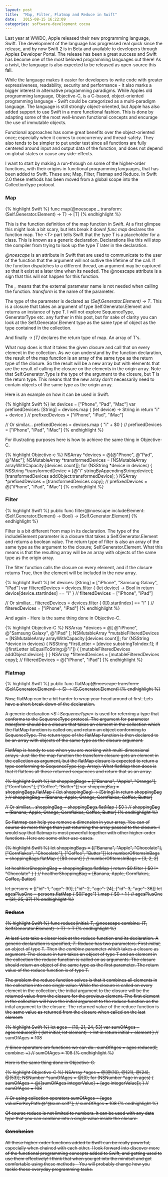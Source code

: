 ```yaml
---
layout: post
title:  "Map, Filter, Flatmap and Reduce in Swift"
date:   2015-08-15 16:22:09
categories: software-development cocoa
---
```


Last year at WWDC, Apple released their new programming language, Swift. The development of the language has progressed real quick since the release, and by now Swift 2 is in Beta and available to developers through Apples Developer Portal. The release has been a great success and Swift has become one of the most beloved programming languages out there! As a twist, the language is also expected to be released as open-source this fall.

While the language makes it easier for developers to write code with greater expressiveness, readability, security and performance - It also marks a bigger interest in alternative programming paradigms. While Apples old programming language, Objective-C, is a C-based, object-oriented programming language - Swift could be categorized as a multi-paradigm language. The language is still strongly object-oriented, but Apple has also added support to use Swift in a more functional fashion. This is done by adapting some of the most well-known functional concepts and encurage the use of immutable objects.

Functional approaches has some great benefits over the object-oriented once; especially when it comes to concurrency and thread-safety. They also tends to be simpler to put under test since all functions are fully centered around input and output data of the function, and does not depend on global states or cause any side-effects.

I want to start by making a run-through on some of the higher-order functions, with their origins in functional programming languages, that has been added to Swift. These are; Map, Filter, Flatmap and Reduce. In Swift 2.0 these methods has been moved from a global scope into the CollectionType protocol.

### Map
{% highlight Swift %}
func map<T>(@noescape _ transform: (Self.Generator.Element) -> T) -> [T]
{% endhighlight %}

This is the function definition of the map function in Swift. At a first glimpse this might look a bit scary, but lets break it down! <i>func map</i> declares the function map. The <i>\<T\></i> part tells Swift that the type T is a placeholder for a class. This is known as a generic declaration. Declarations like this will stop the compiler from trying to look up the type T later in the declaration.

<i>@noescape</i> is an attribute in Swift that are used to communicate to the user of the function that the argument will not outlive the lifetime of the call. If the function dispatches to a different thread, an argument may be captured so that it exist at a later time when its needed. The @noescape attribute is a sign that this will not happen for this function.

The <i>_</i> means that the external parameter name is not needed when calling the function. <i>transform</i> is the name of the parameter.

The type of the parameter is declared as <i>(Self.Generator.Element) -> T</i>. This is a closure  that takes an argument of type Self.Generator.Element and returns an instance of type T. I will not explore SequenceType, GeneratorType etc. any further in this post, but for sake of clarity you can look at the Self.Generator.Element type as the same type of object as the type contained in the collection.

And finally <i>-> [T]</i> declares the return type of map. An array of T's.

What map does is that it takes the given closure and call that on every element in the collection. As we can understand by the function declaration, the result of the map function is an array of the same type as the return type of the closure. So the result will be a new array but with elements that are the result of calling the closure on the elements in the origin array. Note that Self.Generator.Type is the type of the argument to the closure, but T is the return type. This means that the new array don't necessarily need to contain objects of the same type as the origin array.

Here is an example on how it can be used in Swift.

{% highlight Swift %}
let devices = ["Phone", "Pad", "Mac"]
var prefixedDevices: [String] = devices.map {
    (let device) -> String in
    return "i" + device
}
// prefixedDevices = ["iPhone", "iPad", "iMac"]

// Or similar...
prefixedDevices = devices.map { "i" + $0 }
// prefixedDevices = ["iPhone", "iPad", "iMac"]
{% endhighlight %}

For illustrating purposes here is how to achieve the same thing in Objective-C.

{% highlight Objective-c %}
NSArray *devices = @[@"Phone", @"Pad", @"Mac"];
NSMutableArray *transformedDevices = [NSMutableArray arrayWithCapacity:[devices count]];
for (NSString *device in devices) {
    NSString *transformedDevice = [@"i" stringByAppendingString:device];
    [transformedDevices addObject:transformedDevice];
}
NSArray *prefixedDevices = [transformedDevices copy];
// prefixedDevices = @["iPhone", "iPad", "iMac"]
{% endhighlight %}

### Filter
{% highlight Swift %}
public func filter(@noescape includeElement: (Self.Generator.Element) -> Bool) -> [Self.Generator.Element]
{% endhighlight %}

Filter is a bit different from map in its declaration. The type of the includeElement parameter is a closure that takes a Self.Generator.Element and returns a boolean value. The return type of filter is also an array of the same type as the argument to the closure; Self.Generator.Element. What this means is that the resulting array will be an array with objects of the same type as the origin array.

The filter function calls the closure on every element, and if the closure returns True, then the element will be included in the new array.

{% highlight Swift %}
let devices: [String] = ["iPhone", "Samsung Galaxy", "iPad"]
var filteredDevices = devices.filter {
    (let device) -> Bool in
    return device[device.startIndex] == "i"
}
// filteredDevices = ["iPhone", "iPad"]

// Or similiar...
filteredDevices = devices.filter { $0[$0.startIndex] == "i" }
// filteredDevices = ["iPhone", "iPad"]
{% endhighlight %}

And again - Here is the same thing done in Objective-C.

{% highlight Objective-C %}
NSArray *devices = @[ @"iPhone", @"Samsung Galaxy", @"iPad" ];
NSMutableArray *mutableFilteredDevices = [NSMutableArray arrayWithCapacity:[devices count]];
for (NSString *device in devices) {
    NSString *firstLetter = [device substringToIndex:1];
    if ([firstLetter isEqualToString:@"i"]) {
        [mutableFilteredDevices addObject:device];
    }
}
NSArray *filteredDevices = [mutableFilteredDevices copy];
// filteredDevices = @["iPhone", "iPad"]
{% endhighlight %}

### Flatmap
{% highlight Swift %}
public func flatMap<S : SequenceType>(@noescape transform: (Self.Generator.Element) -> S) -> [S.Generator.Element]
{% endhighlight %}

Now, flatMap can be a bit harder to wrap your head around at first. Lets have a short break down of the declaration. 

A generic declaration <i>\<S : SequenceType></i> is used for referring a type that conforms to the SequenceType protocol. The argument for parameter <i>transform</i> should be a closure that takes an element in the collection which the flatMap function is called on, and return an object conforming to SequenceType. The return type of the flatMap function is then declared to be an array with objects of the same type as the closure argument.

FlatMap is handy to use when you are working with multi-dimensional arrays. Just like the map function the transform closure gets an element in the collection as argument, but the flatMap closure is expected to return a type conforming to SequenceType (eg. Array). What flatMap then does is that it flattens all these returned sequences and return that as an array.

{% highlight Swift %}
let shoppingBags = [["Banana", "Apple", "Orange"], ["Cornflakes"], ["Coffee", "Butter"]]
var shoppingBag = shoppingBags.flatMap {
    (let shoppingBag) -> [String] in
    return shoppingBag
}
// shoppingBag = [Banana, Apple, Orange, Cornflakes, Coffee, Butter]

// Or simillar...
shoppingBag = shoppingBags.flatMap { $0 }
// shoppingBag = [Banana, Apple, Orange, Cornflakes, Coffee, Butter]
{% endhighlight %}

So flatmap can help you remove a dimension in your array. You can of course do more things than just returning the array passed to the closure. I would say that flatmap is most powerful together with other higher-order functions. Here are some other use-cases.

{% highlight Swift %}
let shoppingBags = [["Banana", "Apple", "Chocolate"], ["Cornflakes", "Chocolate"], ["Coffee", "Butter"]]
let numberOfItemsInBags = shoppingBags.flatMap { [$0.count] }
// numberOfItemsInBags = [3, 2, 2]

let healthierShoppingBag = shoppingBags.flatMap {
    return $0.filter {
        $0 != "Chocolate"
    }
}
// healtherShoppingBag =  [Banana, Apple, Cornflakes, Coffee, Butter]

let persons = [["id": 1, "age": 30], ["id": 2, "age": 24], ["id": 3, "age": 36]]
let agesPlusOne = persons.flatMap { $0["age"] }.map { $0 + 1 }
// agesPlusOne = [31, 25, 37]
{% endhighlight %}

### Reduce
{% highlight Swift %}
func reduce<T>(initial: T, @noescape combine: (T, Self.Generator.Element) -> T) -> T
{% endhighlight %}

At last! Lets take a closer look at the reduce function and its declaration. A generic declaration is specified, <i>T</i>. Reduce has two parameters. First <i>initial</i>, an object of type T. Then the <i>combine</i> parameter which takes a closure as argument. The closure in turn takes an object of type T and an element in the collection the reduce function is called on as arguments. The closure should return an object of the same type as the first parameter. The return value of the reduce function is of type T.

The problem the reduce function solves is that it combines all elements in the collection into one single value. While the closure is called on every element in the collection, the initial argument to the closure will be the returned value from the closure for the previous element. 
The first element in the collection will have the initial argument to the reduce function as the inital argument to the closure. The returned value of the reduce function is the same value as returned from the closure when called on the last element.

{% highlight Swift %}
let ages = [10, 21, 24, 53]
var sumOfAges = ages.reduce(0) {
    (let initial, let element) -> Int in
    return initial + element
}
// sumOfAges = 108

// Since operators are functions we can do..
sumOfAges = ages.reduce(0, combine: +)
// sumOfAges = 108
{% endhighlight %}

Here is the same thing done in Objective-C.

{% highlight Objective-C %}
NSArray *ages = @[@(10), @(21), @(24), @(53)];
NSNumber *sumOfAges = @(0);
for (NSNumber *age in ages) {
    sumOfAges = @([sumOfAges integerValue] + [age integerValue]);
}
// sumOfAges = 108

// Or using collection operators
sumOfAges = [ages valueForKeyPath:@"@sum.self"];
// sumOfAges = 108
{% endhighlight %}

Of course reduce is not limited to numbers. It can be used with any data type that you can combine into a single value inside the closure.

### Conclusion
All these higher-order functions added to Swift can be really powerful, especially when chained with each other. I look forward into discover more of the functional programming concepts added to Swift, and getting used to use them effectively! I think that when you get into the mindset and get comfortable using these methods - You will probably change how you tackle those everyday programming tasks.
